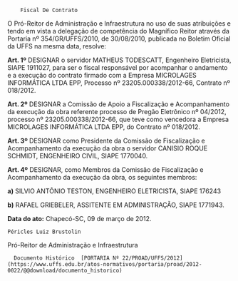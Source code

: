         Fiscal De Contrato  

O Pró-Reitor de Administração e Infraestrutura no uso de suas atribuições e tendo em vista a delegação de competência do Magnífico Reitor através da Portaria nº 354/GR/UFFS/2010, de 30/08/2010, publicada no Boletim Oficial da UFFS na mesma data, resolve:

 **Art. 1º** DESIGNAR o servidor MATHEUS TODESCATT, Engenheiro Eletricista, SIAPE 1911027, para ser o fiscal responsável por acompanhar o andamento e a execução do contrato firmado com a Empresa MICROLAGES INFORMÁTICA LTDA EPP, Processo nº 23205.000338/2012-66, Contrato nº 018/2012.

 **Art. 2º** DESIGNAR a Comissão de Apoio a Fiscalização e Acompanhamento da execução da obra referente processo de Pregão Eletrônico nº 04/2012, processo nº 23205.000338/2012-66, que teve como vencedora a Empresa MICROLAGES INFORMÁTICA LTDA EPP, do Contrato nº 018/2012.

 **Art. 3º** DESIGNAR como Presidente da Comissão de Fiscalização e Acompanhamento da execução da obra o servidor CANISIO ROQUE SCHMIDT, ENGENHEIRO CIVIL, SIAPE 1770040.

 **Art. 4º** DESIGNAR, como Membros da Comissão de Fiscalização e Acompanhamento da execução da obra, os seguintes membros:

 **a)** SILVIO ANTÔNIO TESTON, ENGENHEIRO ELETRICISTA, SIAPE 176243

 **b)** RAFAEL GRIEBELER, ASSITENTE EM ADMINISTRAÇÃO, SIAPE 1771943.

  

   **Data do ato:** Chapecó-SC, 09 de março de 2012.   
 

    Péricles Luiz Brustolin   
 Pró-Reitor de Administração e Infraestrutura 

      Documento Histórico  [PORTARIA Nº 22/PROAD/UFFS/2012](https://www.uffs.edu.br/atos-normativos/portaria/proad/2012-0022/@@download/documento_historico)     
      